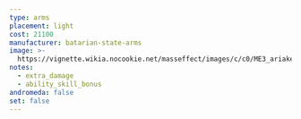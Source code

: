 ```yaml
---
type: arms
placement: light
cost: 21100
manufacturer: batarian-state-arms
image: >-
  https://vignette.wikia.nocookie.net/masseffect/images/c/c0/ME3_ariake_technologies_arms.png/revision/latest/scale-to-width-down/130?cb=20120311003730
notes:
  - extra_damage
  - ability_skill_bonus
andromeda: false
set: false
---
```

